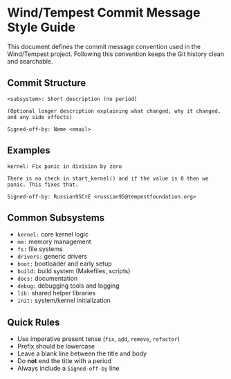# Wind/Tempest Commit Message Style Guide

This document defines the commit message convention used in the Wind/Tempest project. Following this convention keeps the Git history clean and searchable.

## Commit Structure
```
<subsystem>: Short description (no period)

(Optional longer description explaining what changed, why it changed, and any side effects)

Signed-off-by: Name <email>
```

## Examples
```
kernel: Fix panic in division by zero

There is no check in start_kernel() and if the value is 0 then we panic. This fixes that.

Signed-off-by: Russian95CrE <russian95@tempestfoundation.org>
```

## Common Subsystems

- `kernel:` core kernel logic
- `mm:` memory management
- `fs:` file systems
- `drivers:` generic drivers
- `boot:` bootloader and early setup
- `build:` build system (Makefiles, scripts)
- `docs:` documentation
- `debug:` debugging tools and logging
- `lib:` shared helper libraries
- `init:` system/kernel initialization

## Quick Rules

- Use imperative present tense (`fix`, `add`, `remove`, `refactor`)
- Prefix should be lowercase
- Leave a blank line between the title and body
- Do **not** end the title with a period
- Always include a `Signed-off-by` line